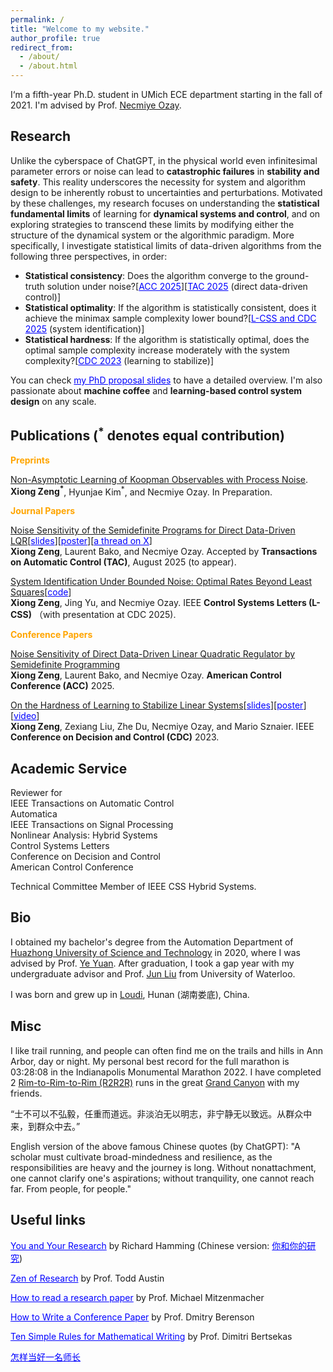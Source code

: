 ```yaml
---
permalink: /
title: "Welcome to my website."
author_profile: true
redirect_from: 
  - /about/
  - /about.html
---
```


I‘m a fifth-year Ph.D. student in UMich ECE department starting in the fall of 2021. I'm advised by Prof. <a href="https://web.eecs.umich.edu/~necmiye/" target="_blank">Necmiye Ozay</a>. 

## Research

Unlike the cyberspace of ChatGPT, in the physical world even infinitesimal parameter errors or noise can lead to **catastrophic failures** in **stability and safety**. This reality underscores the necessity for system and algorithm design to be inherently robust to uncertainties and perturbations. Motivated by these challenges, my research focuses on understanding the **statistical fundamental limits** of learning for **dynamical systems and control**, and on exploring strategies to transcend these limits by modifying either the structure of the dynamical system or the algorithmic paradigm. More specifically, I investigate statistical limits of data-driven algorithms from the following three perspectives, in order:
- **Statistical consistency**: Does the algorithm converge to the ground-truth solution under noise?[<a href="https://web.eecs.umich.edu/~necmiye/pubs/ZengBO_acc25.pdf" style="color: blue;" target="_blank">ACC 2025</a>][<a href="https://arxiv.org/abs/2412.19705" style="color: blue;" target="_blank">TAC 2025</a> (direct data-driven control)]
- **Statistical optimality**: If the algorithm is statistically consistent, does it achieve the minimax sample complexity lower bound?[<a href="https://arxiv.org/abs/2503.16817" style="color: blue;" target="_blank">L-CSS and CDC 2025</a> (system identification)]
- **Statistical hardness**: If the algorithm is statistically optimal, does the optimal sample complexity increase moderately with the system complexity?[<a href="https://arxiv.org/abs/2311.11151" style="color: blue;" target="_blank">CDC 2023</a> (learning to stabilize)]
  
You can check <a href="https://github.com/zengxiong111/zengxiong.github.io/blob/master/files/phd_propsoal_Xiong_Zeng_part.pdf" style="color: blue;" target="_blank">my PhD proposal slides</a> to have a detailed overview. I'm also passionate about **machine coffee** and **learning-based control system design** on any scale.
&nbsp;
## Publications (<sup>*</sup> denotes equal contribution)

<span style="color:orange">**Preprints**</span>

 [Non-Asymptotic Learning of Koopman Observables with Process Noise](https://zengxiong111.github.io/zengxiong.github.io/).<br> 
 **Xiong Zeng<sup>*</sup>**, Hyunjae Kim<sup>*</sup>, and Necmiye Ozay. In Preparation.
 
 <span style="color:orange">**Journal Papers**</span>

 [Noise Sensitivity of the Semidefinite Programs for Direct Data-Driven LQR](https://arxiv.org/abs/2412.19705)[<a href="https://github.com/zengxiong111/zengxiong.github.io/blob/master/files/slides_Noise%20Sensitivity%20of%20DDD%20LQR%20by%20Semidefinite%20Programming.pdf" style="color: blue;" target="_blank">slides</a>][<a href="https://github.com/zengxiong111/zengxiong.github.io/blob/master/files/Poster_Noise%20Sensitivity%20of%20DDD%20LQR%20by%20Semidefinite%20Programming.pdf" style="color: blue;" target="_blank">poster</a>][<a href="https://x.com/necozay/status/1885844662381879360" style="color: blue;" target="_blank">a thread on X</a>]<br> 
**Xiong Zeng**, Laurent Bako, and Necmiye Ozay. Accepted by **Transactions on Automatic Control (TAC)**, August 2025 (to appear).

 [System Identification Under Bounded Noise: Optimal Rates Beyond Least Squares](https://arxiv.org/abs/2503.16817)[<a href="https://github.com/jy-cds/Bounded-Noise-SysID-Minimax-Lowerbound" style="color: blue;" target="_blank">code</a>]<br>
**Xiong Zeng**, Jing Yu, and Necmiye Ozay. IEEE **Control Systems Letters (L-CSS)** （with presentation at CDC 2025).


 <span style="color:orange">**Conference Papers**</span>

 
 [Noise Sensitivity of Direct Data-Driven Linear Quadratic Regulator by Semidefinite Programming](https://web.eecs.umich.edu/~necmiye/pubs/ZengBO_acc25.pdf)<br>
 **Xiong Zeng**, Laurent Bako, and Necmiye Ozay. **American Control Conference (ACC)** 2025.


 [On the Hardness of Learning to Stabilize Linear Systems](https://arxiv.org/abs/2311.11151)[<a href="https://github.com/zengxiong111/zengxiong.github.io/blob/master/files/hard_learn_stabilize_present.pdf" style="color: blue;" target="_blank">slides</a>][<a href="https://github.com/zengxiong111/zengxiong.github.io/blob/master/files/On%20The%20Hardness%20of%20Learning%20to%20Stabilize%20Linear%20Systems_Poster.pdf" style="color: blue;" target="_blank">poster</a>][<a href="https://www.youtube.com/watch?v=eP5KKam834w" style="color: blue;" target="_blank">video</a>]<br>
 **Xiong Zeng**, Zexiang Liu, Zhe Du, Necmiye Ozay, and Mario Sznaier. IEEE **Conference on Decision and Control (CDC)** 2023.
&nbsp;
## Academic Service

Reviewer for <br>
IEEE Transactions on Automatic Control  <br>
Automatica  <br>
IEEE Transactions on Signal Processing  <br>
Nonlinear Analysis: Hybrid Systems   <br>
Control Systems Letters  <br>
Conference on Decision and Control   <br>
American Control Conference   <br>

Technical Committee Member of IEEE CSS Hybrid Systems.
&nbsp;
## Bio

I obtained my bachelor's degree from the Automation Department of <a href="http://english.hust.edu.cn/" target="_blank">Huazhong University of Science and Technology</a> in 2020, where I was advised by Prof. <a href="http://yy311.github.io/" target="_blank">Ye Yuan</a>. After graduation, I took a gap year with my undergraduate advisor and Prof. <a href="https://uwaterloo.ca/applied-mathematics/profiles/jun-liu" target="_blank">Jun Liu</a> from University of Waterloo.

I was born and grew up in <a href="https://en.wikipedia.org/wiki/Loudi" target="_blank">Loudi</a>, Hunan (湖南娄底), China.
&nbsp;
## Misc

I like trail running, and people can often find me on the trails and hills in Ann Arbor, day or night. My personal best record for the full marathon is 03:28:08 in the Indianapolis Monumental Marathon 2022. I have completed 2 <a href="https://www.alltrails.com/explore/recording/rim2rim2rim--2" target="_blank">Rim-to-Rim-to-Rim (R2R2R)</a> runs in the great <a href="https://www.nps.gov/grca/planyourvisit/index.htm" target="_blank">Grand Canyon</a> with my friends. 

“士不可以不弘毅，任重而道远。非淡泊无以明志，非宁静无以致远。从群众中来，到群众中去。”

English version of the above famous Chinese quotes (by ChatGPT): "A scholar must cultivate broad-mindedness and resilience, as the responsibilities are heavy and the journey is long. Without nonattachment, one cannot clarify one's aspirations; without tranquility, one cannot reach far. From people, for people."

## Useful links

<a href="https://www.cs.virginia.edu/~robins/YouAndYourResearch.html" style="color: blue;" target="_blank">You and Your Research</a> by Richard Hamming 
(Chinese version: <a href="https://dominich.notion.site/6bbb616bba2b45649f46e30e6ac8c493" style="color: blue;" target="_blank">你和你的研究</a>)

<a href="https://www.linkedin.com/feed/update/urn:li:activity:7198555643308314624/" style="color: blue;" target="_blank">Zen of Research</a> by Prof. Todd Austin

<a href="https://www.eecs.harvard.edu/~michaelm/postscripts/ReadPaper.pdf" style="color: blue;" target="_blank">How to read a research paper</a> by Prof. Michael Mitzenmacher

<a href="https://docs.google.com/document/u/1/d/1_q-gOj2v06kOq1NHeZXWr2gBwEephvOcpCewSYSmMwc/pub" style="color: blue;" target="_blank">How to Write a Conference Paper</a> by Prof. Dmitry Berenson

<a href="https://www.mit.edu/~dimitrib/Ten_Rules.html" style="color: blue;" target="_blank">Ten Simple Rules for Mathematical Writing</a> by Prof. Dimitri Bertsekas

<a href="https://www.marxists.org/chinese/linbiao/mia-chinese-linbiao-193612.htm" style="color: blue;" target="_blank">怎样当好一名师长</a>




